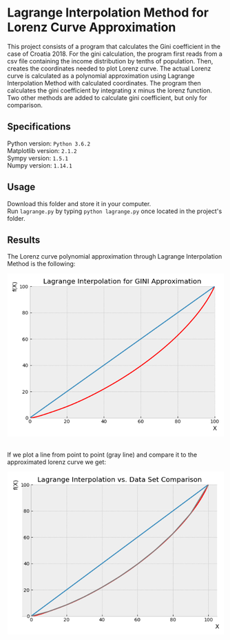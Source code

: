 # Lagrange Interpolation Method for Lorenz Curve Approximation

This project consists of a program that calculates the Gini coefficient in the case of Croatia 2018. For the gini calculation, the program first reads from a csv file containing the income distribution by tenths of population. Then, creates the coordinates needed to plot Lorenz curve. The actual Lorenz curve is calculated as a polynomial approximation using Lagrange Interpolation Method with calculated coordinates. The program then calculates the gini coefficient by integrating x minus the lorenz function. Two other methods are added to calculate gini coefficient, but only for comparison.

## Specifications

Python version: `Python 3.6.2`<br />
Matplotlib version: `2.1.2`<br />
Sympy version: `1.5.1`<br />
Numpy version: `1.14.1`

## Usage

Download this folder and store it in your computer.<br />
Run `lagrange.py` by typing `python lagrange.py` once located in the project's folder. 

## Results

The Lorenz curve polynomial approximation through Lagrange Interpolation Method is the following: <br />

![alt text](https://github.com/the-other-mariana/lagrange-for-gini-croatia/blob/master/results/lorenz-curve-hrv.png?raw=true)

<br />
If we plot a line from point to point (gray line) and compare it to the approximated lorenz curve we get: <br />

![alt text](https://github.com/the-other-mariana/lagrange-for-gini-croatia/blob/master/results/lagrange-vs-data.png?raw=true)